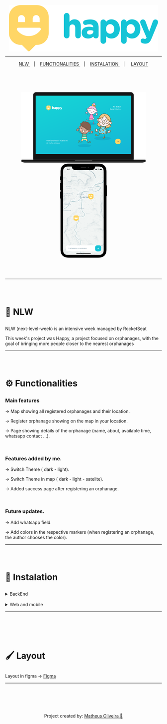 <div align='center'>

  <img src='./.github/logo.svg'/>

  <hr/>

<a href='#nlw'>NLW </a> &nbsp;&nbsp;&nbsp;|&nbsp;&nbsp;&nbsp;
<a href='#functionalities'>FUNCTIONALITIES </a> &nbsp;&nbsp;&nbsp;|&nbsp;&nbsp;&nbsp;
<a href='#instalation'>INSTALATION </a> &nbsp;&nbsp;&nbsp;| &nbsp;&nbsp;&nbsp;
<a href='#layout'>LAYOUT </a>

<br/>
<br/>
<br/>
<br/>

  <img src='./.github/Macbook.svg' width='400'/>
  <img src='./.github/Device.svg' width='150'/>

</div>

<br/>
<br/>
<br/>

<hr/>

<br/>
<br/>

# <p id='nlw'>🚀 NLW</p>

NLW (next-level-week) is an intensive week managed by RocketSeat

This week's project was Happy, a project focused on orphanages, with the goal of bringing more people closer to the nearest orphanages

<hr/>
<br/>
<br/>

# <p id='functionalities'>⚙ Functionalities</p>

### Main features

&rarr; Map showing all registered orphanages and their location.

&rarr; Register orphanage showing on the map in your location.

&rarr; Page showing details of the orphanage (name, about, available time, whatsapp contact ...).

<br/>

### Features added by me.

&rarr; Switch Theme ( dark - light).

&rarr; Switch Theme in map ( dark - light - satelite).

&rarr; Added success page after registering an orphanage.

<br/>

### Future updates.

&rarr; Add whatsapp field.

&rarr; Add colors in the respective markers (when registering an orphanage, the author chooses the color).

<hr/>
<br/>
<br/>

# <p id='instalation'>🚀 Instalation</p>

<details>

<summary>BackEnd</summary>

#### For instalaitons dependncies execute: (using yarn/npm):

```shell

# yarn

$ yarn   #or yarn install


# npm

$ npm i  #or npm install

```

#### To execute the migrations run the following command:

```shell

# yarn

$ yarn typeorm migration:run


# npm

$ npm run typeorm migration:run

```

#### To delete migrations run the following command:

```shell

# yarn

# erases the last migration made
# To delete both run twice or delete the tables directly from your sgbd

$ yarn typeorm migration:revert


# npm

$ npm run typeorm migration:revert

```

#### And finally... execute...

```shell

# yarn

$ yarn dev


# npm

$ npm run dev

```

</details>

<br/>

<details>
<summary>Web and mobile</summary>

#### Apenas execute

```shell

#For install dependencies

$ yarn

#or

$ npm i #or npm install

```

#### And finally...

```shell

#For execute front-end web

$ yarn start

#or

$ npm start

```

</details>

<hr/>
<br/>
<br/>
<br/>
<br/>

# <p id='layout'>🖌 Layout</p>

Layout in figma &rarr;
<a href='https://www.figma.com/file/OYtFKRuGEFKMNgeuiOnK8j/Happy-Web-Copy?node-id=2%3A3'> Figma </a>

<hr/>
<br/>
<br/>
<br/>
<br/>

<div align='center'>

Project created by: <a href='https://www.github.com/Matheus0liveira'> Matheus Oliveira 💛 </a>

</div>
